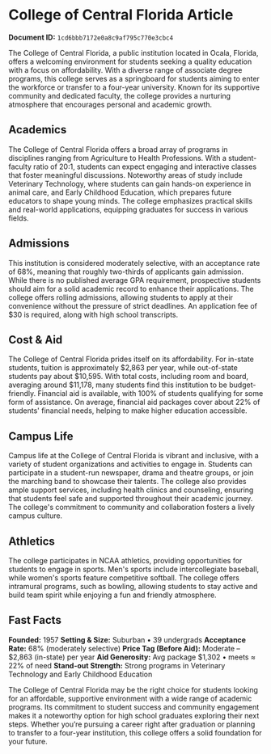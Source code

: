 # College of Central Florida Article

**Document ID:** `1cd6bbb7172e0a8c9af795c770e3cbc4`

The College of Central Florida, a public institution located in Ocala, Florida, offers a welcoming environment for students seeking a quality education with a focus on affordability. With a diverse range of associate degree programs, this college serves as a springboard for students aiming to enter the workforce or transfer to a four-year university. Known for its supportive community and dedicated faculty, the college provides a nurturing atmosphere that encourages personal and academic growth.

## Academics
The College of Central Florida offers a broad array of programs in disciplines ranging from Agriculture to Health Professions. With a student-faculty ratio of 20:1, students can expect engaging and interactive classes that foster meaningful discussions. Noteworthy areas of study include Veterinary Technology, where students can gain hands-on experience in animal care, and Early Childhood Education, which prepares future educators to shape young minds. The college emphasizes practical skills and real-world applications, equipping graduates for success in various fields.

## Admissions
This institution is considered moderately selective, with an acceptance rate of 68%, meaning that roughly two-thirds of applicants gain admission. While there is no published average GPA requirement, prospective students should aim for a solid academic record to enhance their applications. The college offers rolling admissions, allowing students to apply at their convenience without the pressure of strict deadlines. An application fee of $30 is required, along with high school transcripts.

## Cost & Aid
The College of Central Florida prides itself on its affordability. For in-state students, tuition is approximately $2,863 per year, while out-of-state students pay about $10,595. With total costs, including room and board, averaging around $11,178, many students find this institution to be budget-friendly. Financial aid is available, with 100% of students qualifying for some form of assistance. On average, financial aid packages cover about 22% of students' financial needs, helping to make higher education accessible.

## Campus Life
Campus life at the College of Central Florida is vibrant and inclusive, with a variety of student organizations and activities to engage in. Students can participate in a student-run newspaper, drama and theatre groups, or join the marching band to showcase their talents. The college also provides ample support services, including health clinics and counseling, ensuring that students feel safe and supported throughout their academic journey. The college's commitment to community and collaboration fosters a lively campus culture.

## Athletics
The college participates in NCAA athletics, providing opportunities for students to engage in sports. Men's sports include intercollegiate baseball, while women's sports feature competitive softball. The college offers intramural programs, such as bowling, allowing students to stay active and build team spirit while enjoying a fun and friendly atmosphere.

## Fast Facts
**Founded:** 1957
**Setting & Size:** Suburban • 39 undergrads
**Acceptance Rate:** 68% (moderately selective)
**Price Tag (Before Aid):** Moderate – $2,863 (in-state) per year
**Aid Generosity:** Avg package $1,302 • meets ≈ 22% of need
**Stand-out Strength:** Strong programs in Veterinary Technology and Early Childhood Education

The College of Central Florida may be the right choice for students looking for an affordable, supportive environment with a wide range of academic programs. Its commitment to student success and community engagement makes it a noteworthy option for high school graduates exploring their next steps. Whether you’re pursuing a career right after graduation or planning to transfer to a four-year institution, this college offers a solid foundation for your future.
